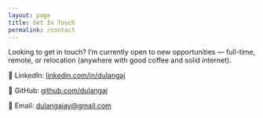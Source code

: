 ```yaml
---
layout: page
title: Get In Touch
permalink: /contact
---
```


Looking to get in touch? I’m currently open to new opportunities — full-time, remote, or relocation (anywhere with good coffee and solid internet).

💼 LinkedIn: [linkedin.com/in/dulangaj](https://www.linkedin.com/in/dulangaj)

🐙 GitHub: [github.com/dulangaj](https://www.github.com/dulangaj)

📧 Email: <dulangajay@gmail.com>
